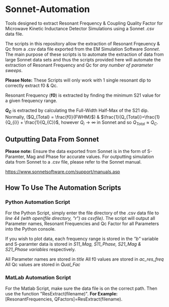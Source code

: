 # Sonnet-Automation
Tools designed to extract Resonant Frequency &amp; Coupling Quality Factor for Microwave Kinetic Inductance Detector Simulations using a Sonnet .csv data file. 

The scripts in this repository allow the extraction of Resonant Frqeuency &amp; Qc from a .csv data file exported from the EM Simulation Software _Sonnet_.
The main purpose of these scripts is to automate the extraction of data from large Sonnet data sets and thus the scripts provided here will automate the extraction of Resonant Frequency and Qc for _any number of parameter sweeps_.

**Please Note:** These Scripts will only work with 1 single resonant dip to correctly extract f0 &amp; Qc.

Resonant Frequency (**f0**) is extracted by finding the minimum S21 value for a given frequency range.

**$Q_{C}$** is extracted by calculating the Full-Width Half-Max of the S21 dip. Normally, ($Q_{Total} = \frac{f0}{FWHM}$) & $\frac{1}{Q_{Total}}=\frac{1}{Q_{i}} + \frac{1}{Q_{C}}$, however $Q_{i} \rightarrow \infty$ in Sonnet and so $Q_{Total} \approx Q_{C}$.

## Outputting Data From Sonnet
**Please note:** Ensure the data exported from Sonnet is in the form of S-Paramter, Mag and Phase for accurate values.
For outputting simulation data from Sonnet to a .csv file, please refer to the Sonnet manual.

https://www.sonnetsoftware.com/support/manuals.asp

## How To Use The Automation Scripts

### Python Automation Script

For the Python Script, simply enter the file directory of the .csv data file to _line 44_ _(with open(file directory, "r") as csvfile)_. The script will output all Parameter names, Resonant Frequencies and Qc Factor for all Parameters into the Python console.

If you wish to plot data, each frequency range is stored in the _"b"_ variable and S-paramter data is stored in _S11_Mag, S11_Phase, S21_Mag &amp; S21_Phase variables_ respectively.

All Parameter names are stored in _title_
All f0 values are stored in _ac_res_freq_
All Qc values are stored in _Qual_Fac_


### MatLab Automation Script

For the Matlab Script, make sure the data file is on the correct path. Then use the function "ResExtract(filename)".
**For Example:** [ResonantFrequencies, QFactors]=ResExtract(filename).
